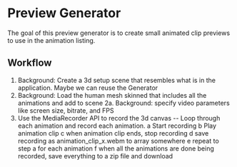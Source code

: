 # Preview Generator

The goal of this preview generator is to create small animated clip previews to use in the animation listing.



## Workflow

1. Background: Create a 3d setup scene that resembles what is in the application. Maybe we can reuse the Generator
2. Background: Load the human mesh skinned that includes all the animations and add to scene
2a. Background: specify video parameters like screen size, bitrate, and FPS 
3. Use the MediaRecorder API to record the 3d canvas
 -- Loop through each animation and record each animation. 
       a Start recording
       b Play animation clip
       c when animation clip ends, stop recording
       d save recording as animation_clip_x.webm to array somewhere
       e repeat to step a for each animation
       f when all the animations are done being recorded, save everything to a zip file and download